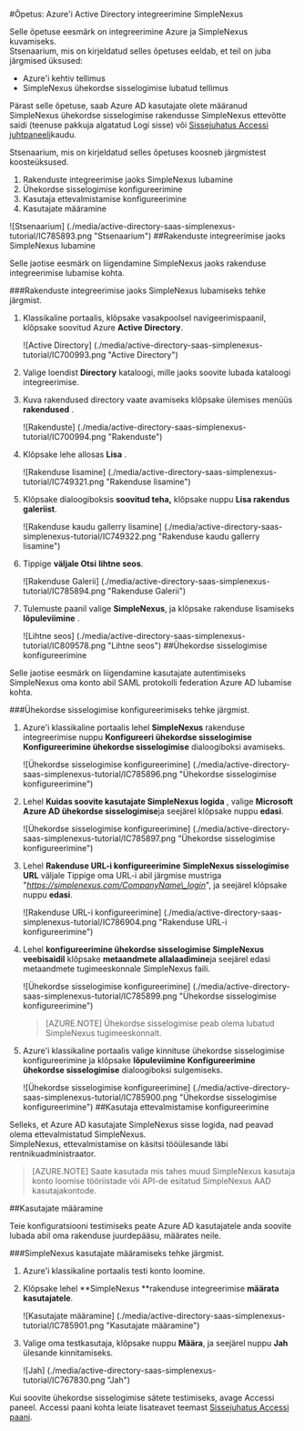 <properties 
    pageTitle="Õpetus: Azure'i Active Directory integreerimine SimpleNexus | Microsoft Azure'i" 
    description="Saate teada, kuidas lubada ühekordse sisselogimise, automatiseeritud ettevalmistamise ja muud Azure Active Directory SimpleNexus abil!" 
    services="active-directory" 
    authors="jeevansd"  
    documentationCenter="na" 
    manager="femila"/>
<tags 
    ms.service="active-directory" 
    ms.devlang="na" 
    ms.topic="article" 
    ms.tgt_pltfrm="na" 
    ms.workload="identity" 
    ms.date="09/19/2016" 
    ms.author="jeedes" />

#<a name="tutorial-azure-active-directory-integration-with-simplenexus"></a>Õpetus: Azure'i Active Directory integreerimine SimpleNexus
  
Selle õpetuse eesmärk on integreerimine Azure ja SimpleNexus kuvamiseks.  
Stsenaarium, mis on kirjeldatud selles õpetuses eeldab, et teil on juba järgmised üksused:

-   Azure'i kehtiv tellimus
-   SimpleNexus ühekordse sisselogimise lubatud tellimus
  
Pärast selle õpetuse, saab Azure AD kasutajate olete määranud SimpleNexus ühekordse sisselogimise rakendusse SimpleNexus ettevõtte saidi (teenuse pakkuja algatatud Logi sisse) või [Sissejuhatus Accessi juhtpaneeli](active-directory-saas-access-panel-introduction.md)kaudu.
  
Stsenaarium, mis on kirjeldatud selles õpetuses koosneb järgmistest koosteüksused.

1.  Rakenduste integreerimise jaoks SimpleNexus lubamine
2.  Ühekordse sisselogimise konfigureerimine
3.  Kasutaja ettevalmistamise konfigureerimine
4.  Kasutajate määramine

![Stsenaarium] (./media/active-directory-saas-simplenexus-tutorial/IC785893.png "Stsenaarium")
##<a name="enabling-the-application-integration-for-simplenexus"></a>Rakenduste integreerimise jaoks SimpleNexus lubamine
  
Selle jaotise eesmärk on liigendamine SimpleNexus jaoks rakenduse integreerimise lubamise kohta.

###<a name="to-enable-the-application-integration-for-simplenexus-perform-the-following-steps"></a>Rakenduste integreerimise jaoks SimpleNexus lubamiseks tehke järgmist.

1.  Klassikaline portaalis, klõpsake vasakpoolsel navigeerimispaanil, klõpsake soovitud Azure **Active Directory**.

    ![Active Directory] (./media/active-directory-saas-simplenexus-tutorial/IC700993.png "Active Directory")

2.  Valige loendist **Directory** kataloogi, mille jaoks soovite lubada kataloogi integreerimise.

3.  Kuva rakendused directory vaate avamiseks klõpsake ülemises menüüs **rakendused** .

    ![Rakenduste] (./media/active-directory-saas-simplenexus-tutorial/IC700994.png "Rakenduste")

4.  Klõpsake lehe allosas **Lisa** .

    ![Rakenduse lisamine] (./media/active-directory-saas-simplenexus-tutorial/IC749321.png "Rakenduse lisamine")

5.  Klõpsake dialoogiboksis **soovitud teha,** klõpsake nuppu **Lisa rakendus galeriist**.

    ![Rakenduse kaudu gallerry lisamine] (./media/active-directory-saas-simplenexus-tutorial/IC749322.png "Rakenduse kaudu gallerry lisamine")

6.  Tippige **väljale Otsi** **lihtne seos**.

    ![Rakenduse Galerii] (./media/active-directory-saas-simplenexus-tutorial/IC785894.png "Rakenduse Galerii")

7.  Tulemuste paanil valige **SimpleNexus**, ja klõpsake rakenduse lisamiseks **lõpuleviimine** .

    ![Lihtne seos] (./media/active-directory-saas-simplenexus-tutorial/IC809578.png "Lihtne seos")
##<a name="configuring-single-sign-on"></a>Ühekordse sisselogimise konfigureerimine
  
Selle jaotise eesmärk on liigendamine kasutajate autentimiseks SimpleNexus oma konto abil SAML protokolli federation Azure AD lubamise kohta.

###<a name="to-configure-single-sign-on-perform-the-following-steps"></a>Ühekordse sisselogimise konfigureerimiseks tehke järgmist.

1.  Azure'i klassikaline portaalis lehel **SimpleNexus** rakenduse integreerimise nuppu **Konfigureeri ühekordse sisselogimise** **Konfigureerimine ühekordse sisselogimise** dialoogiboksi avamiseks.

    ![Ühekordse sisselogimise konfigureerimine] (./media/active-directory-saas-simplenexus-tutorial/IC785896.png "Ühekordse sisselogimise konfigureerimine")

2.  Lehel **Kuidas soovite kasutajate SimpleNexus logida** , valige **Microsoft Azure AD ühekordse sisselogimise**ja seejärel klõpsake nuppu **edasi**.

    ![Ühekordse sisselogimise konfigureerimine] (./media/active-directory-saas-simplenexus-tutorial/IC785897.png "Ühekordse sisselogimise konfigureerimine")

3.  Lehel **Rakenduse URL-i konfigureerimine** **SimpleNexus sisselogimise URL** väljale Tippige oma URL-i abil järgmise mustriga "*https://simplenexus.com/CompanyName\_login*", ja seejärel klõpsake nuppu **edasi**.

    ![Rakenduse URL-i konfigureerimine] (./media/active-directory-saas-simplenexus-tutorial/IC786904.png "Rakenduse URL-i konfigureerimine")

4.  Lehel **konfigureerimine ühekordse sisselogimise SimpleNexus veebisaidil** klõpsake **metaandmete allalaadimine**ja seejärel edasi metaandmete tugimeeskonnale SimpleNexus faili.

    ![Ühekordse sisselogimise konfigureerimine] (./media/active-directory-saas-simplenexus-tutorial/IC785899.png "Ühekordse sisselogimise konfigureerimine")

    >[AZURE.NOTE] Ühekordse sisselogimise peab olema lubatud SimpleNexus tugimeeskonnalt.

5.  Azure'i klassikaline portaalis valige kinnituse ühekordse sisselogimise konfigureerimine ja klõpsake **lõpuleviimine** **Konfigureerimine ühekordse sisselogimise** dialoogiboksi sulgemiseks.

    ![Ühekordse sisselogimise konfigureerimine] (./media/active-directory-saas-simplenexus-tutorial/IC785900.png "Ühekordse sisselogimise konfigureerimine")
##<a name="configuring-user-provisioning"></a>Kasutaja ettevalmistamise konfigureerimine
  
Selleks, et Azure AD kasutajate SimpleNexus sisse logida, nad peavad olema ettevalmistatud SimpleNexus.  
SimpleNexus, ettevalmistamise on käsitsi tööülesande läbi rentnikuadministraator.

>[AZURE.NOTE] Saate kasutada mis tahes muud SimpleNexus kasutaja konto loomise tööriistade või API-de esitatud SimpleNexus AAD kasutajakontode.

##<a name="assigning-users"></a>Kasutajate määramine
  
Teie konfiguratsiooni testimiseks peate Azure AD kasutajatele anda soovite lubada abil oma rakenduse juurdepääsu, määrates neile.

###<a name="to-assign-users-to-simplenexus-perform-the-following-steps"></a>SimpleNexus kasutajate määramiseks tehke järgmist.

1.  Azure'i klassikaline portaalis testi konto loomine.

2.  Klõpsake lehel **SimpleNexus **rakenduse integreerimise **määrata kasutajatele**.

    ![Kasutajate määramine] (./media/active-directory-saas-simplenexus-tutorial/IC785901.png "Kasutajate määramine")

3.  Valige oma testkasutaja, klõpsake nuppu **Määra**, ja seejärel nuppu **Jah** ülesande kinnitamiseks.

    ![Jah] (./media/active-directory-saas-simplenexus-tutorial/IC767830.png "Jah")
  
Kui soovite ühekordse sisselogimise sätete testimiseks, avage Accessi paneel. Accessi paani kohta leiate lisateavet teemast [Sissejuhatus Accessi paani](active-directory-saas-access-panel-introduction.md).
